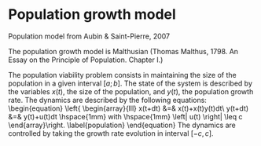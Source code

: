 # Population growth model

Population model from Aubin & Saint-Pierre, 2007

The population growth model is Malthusian (Thomas Malthus, 1798. An Essay on the Principle of Population. Chapter I.)

The population viability problem consists in maintaining the size of the population in a given interval $[a;b]$. The state of the system is described by the variables $x(t)$, the size of the population, and $y(t)$, the population growth rate. The dynamics are described by the following equations:
\begin{equation}
\left\{
\begin{array}{lll}
x(t+dt) &=& x(t)+x(t)y(t)dt\\
y(t+dt) &=& y(t)+u(t)dt \hspace{1mm}  with \hspace{1mm} \left| u(t) \right| \leq c
\end{array}\right.
\label{population}
\end{equation}
The dynamics are controlled by taking the growth rate evolution in interval $[-c,c]$.

